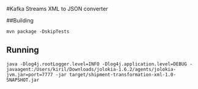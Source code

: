 #Kafka Streams XML to JSON converter

##Building

    mvn package -DskipTests
  
## Running

    java -Dlog4j.rootLogger.level=INFO -Dlog4j.application.level=DEBUG -javaagent:/Users/kiril/Downloads/jolokia-1.6.2/agents/jolokia-jvm.jar=port=7777 -jar target/shipment-transformation-xml-1.0-SNAPSHOT.jar